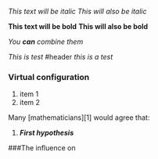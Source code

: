 *This text will be italic*
_This will also be italic_

**This text will be bold**
__This will also be bold__

_You **can** combine them_

*This is test*
#header
*this is a test*
### Virtual configuration
1. item 1
2. item 2

Many [mathematicians][1] would agree that:
1. ***First hypothesis***

###The influence on 

